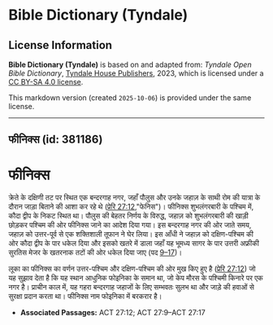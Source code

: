 # Bible Dictionary (Tyndale)

## License Information

**Bible Dictionary (Tyndale)** is based on and adapted from: _Tyndale Open Bible Dictionary_, [Tyndale House Publishers](https://tyndaleopenresources.com/), 2023, which is licensed under a [CC BY-SA 4.0 license](https://creativecommons.org/licenses/by-sa/4.0/legalcode.en).

This markdown version (created `2025-10-06`) is provided under the same license.



--------------------------------

## फीनिक्स (id: 381186)

फीनिक्स
=======

क्रेते के दक्षिणी तट पर स्थित एक बन्दरगाह नगर, जहाँ पौलुस और उनके जहाज़ के साथी रोम की यात्रा के दौरान जाड़ा बिताने की आशा कर रहे थे ([प्रेरि 27:12](https://ref.ly/Acts27:12),"फेनिस")। फीनिक्स शुभलंगरबारी के पश्चिम में, कौदा द्वीप के निकट स्थित था। पौलुस की बेहतर निर्णय के विरुद्ध, जहाज़ को शुभलंगरबारी की खाड़ी छोड़कर पश्चिम की ओर फीनिक्स जाने का आदेश दिया गया। इस बन्दरगाह नगर की ओर जाते समय, जहाज़ को उत्तर\-पूर्व से एक शक्तिशाली तूफान ने घेर लिया। इस आँधी ने जहाज़ को दक्षिण\-पश्चिम की ओर कौदा द्वीप के पार धकेल दिया और इसको खतरे में डाला जहाँ यह भूमध्य सागर के पार उत्तरी अफ्रीकी सुरतिस मेजर के खतरनाक तटों की ओर धकेल दिया जाए (पद [9–17](https://ref.ly/Acts27:9-Acts27:17))।

लूका का फीनिक्स का वर्णन उत्तर\-पश्चिम और दक्षिण\-पश्चिम की ओर मुख किए हुए है ([प्रेरि 27:12](https://ref.ly/Acts27:12)) जो यह सुझाव देता है कि यह स्थान आधुनिक फोइनिका के समान था, जो केप मौरस के पश्चिमी किनारे पर एक नगर है। प्राचीन काल में, यह गहरा बन्दरगाह जहाजों के लिए सम्भवतः सुलभ था और जाड़े की हवाओं से सुरक्षा प्रदान करता था। फीनिक्स नाम फोइनिका में बरकरार है।

* **Associated Passages:** ACT 27:12; ACT 27:9–ACT 27:17

